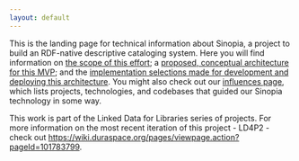 ```yaml
---
layout: default
---
```


This is the landing page for technical information about Sinopia, a project to build an RDF-native descriptive cataloging system. Here you will find information on [the scope of this effort](mvp.html); a [proposed, conceptual architecture for this MVP](architecture.html); and the [implementation selections made for development and deploying this architecture](implementation.html). You might also check out our [influences page](influences.html), which lists projects, technologies, and codebases that guided our Sinopia technology in some way.

This work is part of the Linked Data for Libraries series of projects. For more information on the most recent iteration of this project - LD4P2 - check out https://wiki.duraspace.org/pages/viewpage.action?pageId=101783799.
